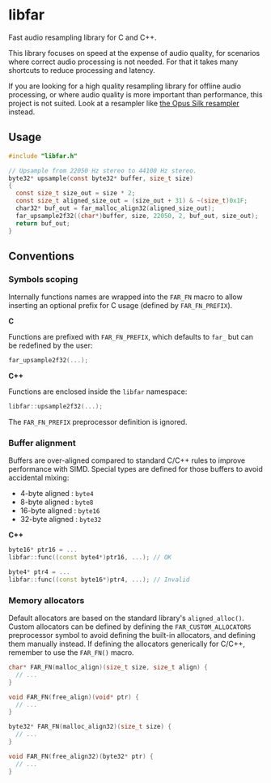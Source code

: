 # libfar

Fast audio resampling library for C and C++.

This library focuses on speed at the expense of audio quality, for scenarios where correct audio processing is not needed. For that it takes many shortcuts to reduce processing and latency.

If you are looking for a high quality resampling library for offline audio processing, or where audio quality is more important than performance, this project is not suited. Look at a resampler like [the Opus Silk resampler](https://github.com/xiph/opus/blob/master/silk/resampler.c) instead.

## Usage

```c
#include "libfar.h"

// Upsample from 22050 Hz stereo to 44100 Hz stereo.
byte32* upsample(const byte32* buffer, size_t size)
{
  const size_t size_out = size * 2;
  const size_t aligned_size_out = (size_out + 31) & ~(size_t)0x1F;
  char32* buf_out = far_malloc_align32(aligned_size_out);
  far_upsample2f32((char*)buffer, size, 22050, 2, buf_out, size_out);
  return buf_out;
}
```

## Conventions

### Symbols scoping

Internally functions names are wrapped into the `FAR_FN` macro to allow inserting an optional prefix for C usage (defined by `FAR_FN_PREFIX`).

**C**

Functions are prefixed with `FAR_FN_PREFIX`, which defaults to `far_` but can be redefined by the user:

```cpp
far_upsample2f32(...);
```

**C++**

Functions are enclosed inside the `libfar` namespace:

```cpp
libfar::upsample2f32(...);
```

The `FAR_FN_PREFIX` preprocessor definition is ignored.

### Buffer alignment

Buffers are over-aligned compared to standard C/C++ rules to improve performance with SIMD. Special types are defined for those buffers to avoid accidental mixing:

- 4-byte aligned : `byte4`
- 8-byte aligned : `byte8`
- 16-byte aligned : `byte16`
- 32-byte aligned : `byte32`

**C++**

```cpp
byte16* ptr16 = ...
libfar::func((const byte4*)ptr16, ...); // OK

byte4* ptr4 = ...
libfar::func((const byte16*)ptr4, ...); // Invalid
```

### Memory allocators

Default allocators are based on the standard library's `aligned_alloc()`. Custom allocators can be defined by defining the `FAR_CUSTOM_ALLOCATORS` preprocessor symbol to avoid defining the built-in allocators, and defining them manually instead. If defining the allocators generically for C/C++, remember to use the `FAR_FN()` macro.

```c
char* FAR_FN(malloc_align)(size_t size, size_t align) {
  // ...
}

void FAR_FN(free_align)(void* ptr) {
  // ...
}

byte32* FAR_FN(malloc_align32)(size_t size) {
  // ...
}

void FAR_FN(free_align32)(byte32* ptr) {
  // ...
}
```
